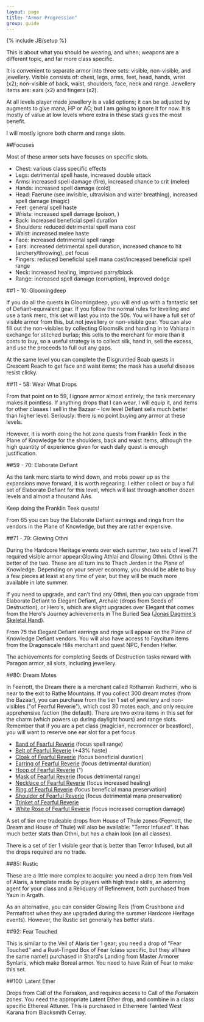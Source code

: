 ```yaml
---
layout: page
title: "Armor Progression"
group: guide
---
```

{% include JB/setup %}

This is about what you should be wearing, and when; weapons are a different topic, and far more class specific.

It is convenient to separate armor into three sets: visible, non-visible, and jewellery.  Visible consists of: chest, legs, arms, feet, head, hands, wrist (x2); non-visible of back, waist, shoulders, face, neck and range.  Jewellery items are: ears (x2) and fingers (x2).

At all levels player made jewellery is a valid options; it can be adjusted by augments to give mana, HP or AC; but I am going to ignore it for now.  It is mostly of value at low levels where extra in these stats gives the most benefit.

I will mostly ignore both charm and range slots.

##Focuses

Most of these armor sets have focuses on specific slots.

- Chest: various class specific effects
- Legs: detrimental spell haste, increased double attack
- Arms: increased spell damage (fire), increased chance to crit (melee)
- Hands: increased spell damage (cold)
- Head: Faerune (see invisible, ultravision and water breathing), increased spell damage (magic)
- Feet: general spell haste
- Wrists: increased spell damage (poison, )
- Back: increased beneficial spell duration
- Shoulders: reduced detrimental spell mana cost
- Waist: increased melee haste
- Face: increased detrimental spell range
- Ears: increased detrimental spell duration, increased chance to hit (archery/throwing), pet focus
- Fingers: reduced beneficial spell mana cost/increased beneficial spell range
- Neck: increased healing, improved parry/block
- Range: increased spell damage (corruption), improved dodge

##1 - 10: Gloomingdeep

If you do all the quests in Gloomingdeep, you will end up with a fantastic set of Defiant-equivalent gear.  If you follow the normal rules for levelling and use a tank merc, this set will last you into the 50s.  You will have a full set of visible armor from this, but not jewellery or non-visible gear.  You can also fill out the non-visibles by collecting Gloomsilk and handing in to Vahlara in exchange for stitched burlap; this sells to the merchant for more than it costs to buy, so a useful strategy is to collect silk, hand in, sell the excess, and use the proceeds to full out any gaps.

At the same level you can complete the Disgruntled Boab quests in Crescent Reach to get face and waist items; the mask has a useful disease resist clicky.

##11 - 58: Wear What Drops

From that point on to 59, I ignore armor almost entirely; the tank mercenary makes it pointless.  If anything drops that I can wear, I will equip it, and items for other classes I sell in the Bazaar - low level Defiant sells much better than higher level.  Seriously: there is no point buying any armor at these levels.

However, it is worth doing the hot zone quests from Franklin Teek in the Plane of Knowledge for the shoulders, back and waist items, although the high quantity of experience given for each daily quest is enough justification.

##59 - 70: Elaborate Defiant

As the tank merc starts to wind down, and mobs power up as the expansions move forward, it is worth regearing.  I either collect or buy a full set of Elaborate Defiant for this level, which will last through another dozen levels and almost a thousand AAs.

Keep doing the Franklin Teek quests!

From 65 you can buy the Elaborate Defiant earrings and rings from the vendors in the Plane of Knowledge, but they are rather expensive.

##71 - 79: Glowing Othni

During the Hardcore Heritage events over each summer, two sets of level 71 required visible armor appear:Glowing Athlai and Glowing Othni.  Othni is the better of the two.  These are all turn ins to Thach Jerden in the Plane of Knowledge.  Depending on your server economy, you should be able to buy a few pieces at least at any time of year, but they will be much more available in late summer.

If you need to upgrade, and can't find any Othni, then you can upgrade from Elaborate Defiant to Elegant Defiant, Archaic (drops from Seeds of Destruction), or Hero's, which are slight upgrades over Elegant that comes from the Hero's Journey achievements in The Buried Sea ([Jonas Dagmire's Skeletal Hand](/eqguide/guides/jonas-dagmires-skeletal-hand)).

From 75 the Elegant Defiant earrings and rings will appear on the Plane of Knowledge Defiant vendors.  You will also have access to Faycitum items from the Dragonscale Hills merchant and quest NPC, Fenden Helter.

The achievements for completing Seeds of Destruction tasks reward with Paragon armor, all slots, including jewellery.

##80: Dream Motes

In Feerrott, the Dream there is a merchant called Rotharran Radhelm, who is near to the exit to Rathe Mountains.  If you collect 300 dream motes (from the Bazaar), you can purchase from the tier 1 set of jewellery and non-visibles ("of Fearful Reverie"), which cost 30 motes each, and only require apprehensive faction (the default).  There are two extra items in this set for the charm (which powers up during daylight hours) and range slots.  Remember that if you are a pet class (magician, necromncer or beastlord), you will want to reserve one ear slot for a pet focus.

- [Band of Fearful Reverie](http://everquest.allakhazam.com/db/item.html?item=90091) (focus spell range)
- [Belt of Fearful Reverie](http://everquest.allakhazam.com/db/item.html?item=90092) (+43% haste)
- [Cloak of Fearful Reverie](http://everquest.allakhazam.com/db/item.html?item=90105) (focus beneficial duration)
- [Earring of Fearful Reverie](http://everquest.allakhazam.com/db/item.html?item=90103) (focus detrimental duration)
- [Hoop of Fearful Reverie](http://everquest.allakhazam.com/db/item.html?item=90104) (")
- [Mask of Fearful Reverie](http://everquest.allakhazam.com/db/item.html?item=90119) (focus detrimental range)
- [Necklace of Fearful Reverie](http://everquest.allakhazam.com/db/item.html?item=90120) (focus increased healing)
- [Ring of Fearful Reverie](http://everquest.allakhazam.com/db/item.html?item=90123) (focus beneficial mana preservation)
- [Shoulder of Fearful Reverie](http://everquest.allakhazam.com/db/item.html?item=90121) (focus detrimental mana preservation)
- [Trinket of Fearful Reverie](http://everquest.allakhazam.com/db/item.html?item=90124)
- [White Rose of Fearful Reverie](http://everquest.allakhazam.com/db/item.html?item=90122) (focus increased corruption damage)

A set of tier one tradeable drops from House of Thule zones (Feerrott, the Dream and House of Thule) will also be available: "Terror Infused".  It has much better stats than Othni, but has a chain look (on all classes).

There is a set of tier 1 visible gear that is better than Terror Infused, but all the drops required are no trade.

##85: Rustic

These are a little more complex to acquire: you need a drop item from Veil of Alaris, a template made by players with high trade skills, an adorning agent for your class and a Reliquary of Refinement, both purchased from Yaun in Argath.

As an alternative, you can consider Glowing Reis (from Crushbone and Permafrost when they are upgraded during the summer Hardcore Heritage events).  However, the Rustic set generally has better stats.

##92: Fear Touched

This is similar to the Veil of Alaris tier 1 gear; you need a drop of "Fear Touched" and a Rust-Tinged Box of Fear (class specific, but they all have the same name!) purchased in Shard's Landing from Master Armorer Synlaris, which make Boreal armor.  You need to have Rain of Fear to make this set.

##100: Latent Ether

Drops from Call of the Forsaken, and requires access to Call of the Forsaken zones.  You need the appropriate Latent Ether drop, and combine in a class specific Ethereal Attuner.  This is purchased in Ethernere Tainted West Karana from Blacksmith Cerray.
